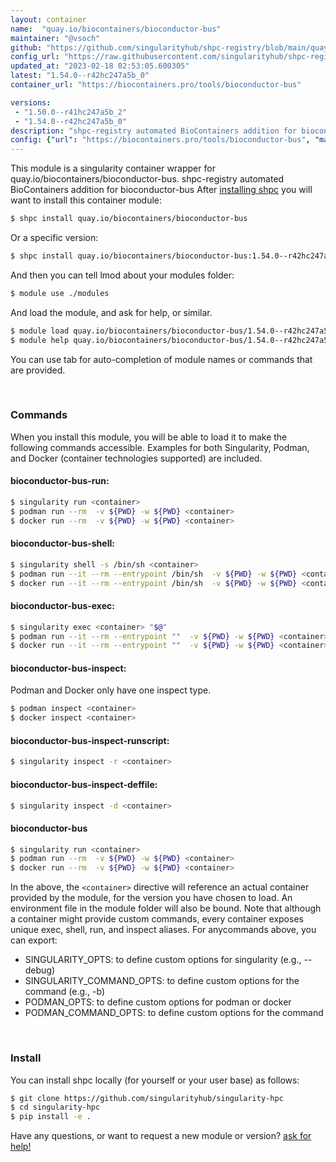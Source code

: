 ```yaml
---
layout: container
name:  "quay.io/biocontainers/bioconductor-bus"
maintainer: "@vsoch"
github: "https://github.com/singularityhub/shpc-registry/blob/main/quay.io/biocontainers/bioconductor-bus/container.yaml"
config_url: "https://raw.githubusercontent.com/singularityhub/shpc-registry/main/quay.io/biocontainers/bioconductor-bus/container.yaml"
updated_at: "2023-02-18 02:53:05.600305"
latest: "1.54.0--r42hc247a5b_0"
container_url: "https://biocontainers.pro/tools/bioconductor-bus"

versions:
 - "1.50.0--r41hc247a5b_2"
 - "1.54.0--r42hc247a5b_0"
description: "shpc-registry automated BioContainers addition for bioconductor-bus"
config: {"url": "https://biocontainers.pro/tools/bioconductor-bus", "maintainer": "@vsoch", "description": "shpc-registry automated BioContainers addition for bioconductor-bus", "latest": {"1.54.0--r42hc247a5b_0": "sha256:7b6dadc92bb50f3c4fc6bca337ad7aecf8d7cbe2134aa559651db16f8280f4c3"}, "tags": {"1.50.0--r41hc247a5b_2": "sha256:5f33581b8184a90fc5b2e5ed9674d8d24d40d55196fece5282a071bd9a1ced04", "1.54.0--r42hc247a5b_0": "sha256:7b6dadc92bb50f3c4fc6bca337ad7aecf8d7cbe2134aa559651db16f8280f4c3"}, "docker": "quay.io/biocontainers/bioconductor-bus"}
---
```


This module is a singularity container wrapper for quay.io/biocontainers/bioconductor-bus.
shpc-registry automated BioContainers addition for bioconductor-bus
After [installing shpc](#install) you will want to install this container module:


```bash
$ shpc install quay.io/biocontainers/bioconductor-bus
```

Or a specific version:

```bash
$ shpc install quay.io/biocontainers/bioconductor-bus:1.54.0--r42hc247a5b_0
```

And then you can tell lmod about your modules folder:

```bash
$ module use ./modules
```

And load the module, and ask for help, or similar.

```bash
$ module load quay.io/biocontainers/bioconductor-bus/1.54.0--r42hc247a5b_0
$ module help quay.io/biocontainers/bioconductor-bus/1.54.0--r42hc247a5b_0
```

You can use tab for auto-completion of module names or commands that are provided.

<br>

### Commands

When you install this module, you will be able to load it to make the following commands accessible.
Examples for both Singularity, Podman, and Docker (container technologies supported) are included.

#### bioconductor-bus-run:

```bash
$ singularity run <container>
$ podman run --rm  -v ${PWD} -w ${PWD} <container>
$ docker run --rm  -v ${PWD} -w ${PWD} <container>
```

#### bioconductor-bus-shell:

```bash
$ singularity shell -s /bin/sh <container>
$ podman run --it --rm --entrypoint /bin/sh  -v ${PWD} -w ${PWD} <container>
$ docker run --it --rm --entrypoint /bin/sh  -v ${PWD} -w ${PWD} <container>
```

#### bioconductor-bus-exec:

```bash
$ singularity exec <container> "$@"
$ podman run --it --rm --entrypoint ""  -v ${PWD} -w ${PWD} <container> "$@"
$ docker run --it --rm --entrypoint ""  -v ${PWD} -w ${PWD} <container> "$@"
```

#### bioconductor-bus-inspect:

Podman and Docker only have one inspect type.

```bash
$ podman inspect <container>
$ docker inspect <container>
```

#### bioconductor-bus-inspect-runscript:

```bash
$ singularity inspect -r <container>
```

#### bioconductor-bus-inspect-deffile:

```bash
$ singularity inspect -d <container>
```



#### bioconductor-bus

```bash
$ singularity run <container>
$ podman run --rm  -v ${PWD} -w ${PWD} <container>
$ docker run --rm  -v ${PWD} -w ${PWD} <container>
```


In the above, the `<container>` directive will reference an actual container provided
by the module, for the version you have chosen to load. An environment file in the
module folder will also be bound. Note that although a container
might provide custom commands, every container exposes unique exec, shell, run, and
inspect aliases. For anycommands above, you can export:

 - SINGULARITY_OPTS: to define custom options for singularity (e.g., --debug)
 - SINGULARITY_COMMAND_OPTS: to define custom options for the command (e.g., -b)
 - PODMAN_OPTS: to define custom options for podman or docker
 - PODMAN_COMMAND_OPTS: to define custom options for the command

<br>

### Install

You can install shpc locally (for yourself or your user base) as follows:

```bash
$ git clone https://github.com/singularityhub/singularity-hpc
$ cd singularity-hpc
$ pip install -e .
```

Have any questions, or want to request a new module or version? [ask for help!](https://github.com/singularityhub/singularity-hpc/issues)